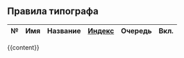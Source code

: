 ## Правила типографа

| № | Имя | Название | [Индекс](./RULES_SORTED.md) | Очередь | Вкл. |
|--:|-----|----------|----------------------------:|:-------:|:----:|
{{content}}